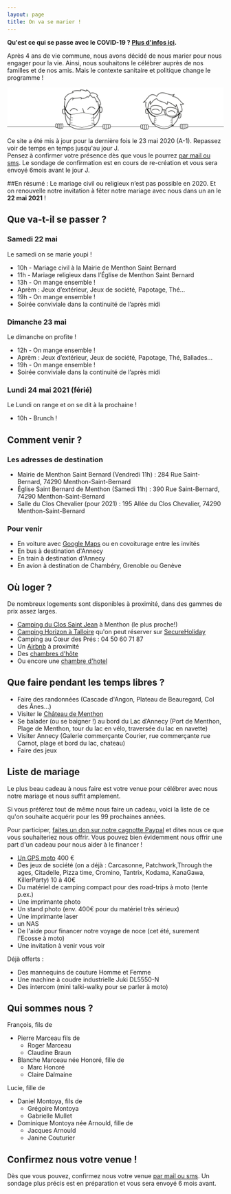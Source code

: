 ```yaml
---
layout: page
title: On va se marier !
---
```


**Qu'est ce qui se passe avec le COVID-19 ? [Plus d'infos ici](/pandemic).**


Après 4 ans de vie commune, nous avons décidé de nous marier pour nous engager pour la vie. Ainsi, nous souhaitons le célébrer auprès de nos familles et de nos amis. Mais le contexte sanitaire et politique change le programme !


![image de nous](/assets/banner_pandemic.svg)

Ce site a été mis à jour pour la dernière fois le 23 mai 2020 (A-1). Repassez voir de temps en temps jusqu'au jour J.  
Pensez à confirmer votre présence dès que vous le pourrez [par mail ou sms](/contact). Le sondage de confirmation est en cours de re-création et vous sera envoyé 6mois avant le jour J.


##En résumé :
Le mariage civil ou religieux n’est pas possible en 2020. Et on renouvelle notre invitation à fêter notre mariage avec nous dans un an le **22 mai 2021** !


## Que va-t-il se passer ?

### Samedi 22 mai
Le samedi on se marie youpi !
* 10h - Mariage civil à la Mairie de Menthon Saint Bernard
* 11h - Mariage religieux dans l’Église de Menthon Saint Bernard
* 13h - On mange ensemble !
* Aprèm : Jeux d’extérieur, Jeux de société, Papotage, Thé…
* 19h - On mange ensemble !
* Soirée conviviale dans la continuité de l’après midi


### Dimanche 23 mai
Le dimanche on profite !
* 12h - On mange ensemble !
* Aprèm : Jeux d’extérieur, Jeux de société, Papotage, Thé, Ballades...
* 19h - On mange ensemble !
* Soirée conviviale dans la continuité de l’après midi


### Lundi 24 mai 2021 (férié)
Le Lundi on range et on se dit à la prochaine !
* 10h - Brunch !


## Comment venir ?

### Les adresses de destination
* Mairie de Menthon Saint Bernard (Vendredi 11h) : 284 Rue Saint-Bernard, 74290 Menthon-Saint-Bernard
* Église Saint Bernard de Menthon (Samedi 11h) : 390 Rue Saint-Bernard, 74290 Menthon-Saint-Bernard
* Salle du Clos Chevalier (pour 2021) : 195 Allée du Clos Chevalier, 74290 Menthon-Saint-Bernard


### Pour venir
* En voiture avec [Google Maps](https://www.google.fr/maps/dir//74290+Menthon-Saint-Bernard/@45.8605377,6.1597176,13z/data=!4m9!4m8!1m0!1m5!1m1!1s0x478b9192898904af:0x408ab2ae4ba9c80!2m2!1d6.194737!2d45.860543!3e0) ou en
covoiturage entre les invités
* En bus à destination d'Annecy
* En train à destination d'Annecy
* En avion à destination de Chambéry, Grenoble ou Genève

## Où loger ?
De nombreux logements sont disponibles à proximité, dans des gammes de prix assez larges.
* [Camping du Clos Saint Jean](https://www.campingclosdonjean.com/) à Menthon (le plus proche!)
* [Camping Horizon à Talloire](http://www.camping-horizon.fr/index.htm) qu'on peut réserver sur [SecureHoliday](https://premium.secureholiday.net/fr/4180/)
* Camping au Cœur des Prés : 04 50 60 71 87
* Un [Airbnb](https://www.airbnb.fr/s/Menthon~Saint~Bernard--France/homes?refinement_paths%5B%5D=%2Fhomes&current_tab_id=home_tab&selected_tab_id=home_tab&source=mc_search_bar&click_referer=t%3ASEE_ALL%7Csid%3Afd6573b7-eaff-4a36-a0e0-ca05c28d7650%7Cst%3ALANDING_PAGE_MARQUEE&ne_lat=45.90271147982516&ne_lng=6.254606644672208&sw_lat=45.83505848749692&sw_lng=6.169462601703458&zoom=13&search_by_map=true&search_type=unknown&screen_size=large&hide_dates_and_guests_filters=false&checkin=2020-05-21&checkout=2020-05-24&adults=1) à proximité
* Des [chambres d'hôte](https://www.chambres-hotes.fr/chambres-hotes-search.html?mots_cles=Menthon%20Saint-Bernard&id_ville=32487&lat_lon_centre=45.840794,6.216505&rayon=6&date_arrivee=21%2F05%2F2020&date_depart=24%2F05%2F2020&nb_adultes=1&nb_enfants=0&nb_personnes=1&nb_chambres=1&prix_mini=&prix_maxi=&capa_max_ch_famille=&section_site_default=chambreshotes&s=1)
* Ou encore une [chambre d'hotel](https://www.viamichelin.fr/web/Hotels?geoboundaries=45.8397429,6.1701107:45.8836155,6.2319088)

## Que faire pendant les temps libres ?
* Faire des randonnées (Cascade d'Angon, Plateau de Beauregard, Col des Ânes...)
* Visiter le [Château de Menthon](https://www.chateau-de-menthon.com/)
* Se balader (ou se baigner !) au bord du Lac d’Annecy (Port de Menthon, Plage de Menthon, tour du lac en vélo, traversée du lac en navette)
* Visiter Annecy (Galerie commerçante Courier, rue commerçante rue Carnot, plage et bord du lac, chateau)
* Faire des jeux

## Liste de mariage
Le plus beau cadeau à nous faire est votre venue pour célébrer avec nous notre mariage et nous suffit amplement.

Si vous préférez tout de même nous faire un cadeau, voici la liste de ce qu'on souhaite acquérir pour les 99 prochaines années.

Pour participer, [faites un don sur notre cagnotte Paypal](https://paypal.me/pools/c/8mKyJgbJcC) et dites nous ce que vous souhaiteriez nous offrir. Vous pouvez bien évidemment nous offrir une part d'un cadeau pour nous aider à le financer !

* [Un GPS moto](https://www.tomtom.com/fr_fr/drive/motorcycle/products/rider-550/) 400 €
* Des jeux de société (on a déjà : Carcasonne, Patchwork,Through the ages, Citadelle, Pizza time, Cromino, Tantrix, Kodama, KanaGawa, KillerParty) 10 à 40€
* Du matériel de camping compact pour des road-trips à moto (tente p.ex.)
* Une imprimante photo
* Un stand photo (env. 400€ pour du matériel très sérieux)
* Une imprimante laser
* un NAS
* De l'aide pour financer notre voyage de noce (cet été, surement l'Ecosse à moto)
* Une invitation à venir vous voir

Déjà offerts :
* Des mannequins de couture Homme et Femme
* Une machine à coudre industrielle Juki DL5550-N
* Des intercom (mini talki-walky pour se parler à moto)

## Qui sommes nous ?
François, fils de
* Pierre Marceau fils de
  * Roger Marceau
  * Claudine Braun
* Blanche Marceau née Honoré, fille de
  * Marc Honoré
  * Claire Dalmaine

Lucie, fille de
* Daniel Montoya, fils de
  * Grégoire Montoya
  * Gabrielle Mullet
* Dominique Montoya née Arnould, fille de
  * Jacques Arnould
  * Janine Couturier

## Confirmez nous votre venue !
Dès que vous pouvez, confirmez nous votre venue [par mail ou sms](/contact).
Un sondage plus précis est en préparation et vous sera envoyé 6 mois avant.
